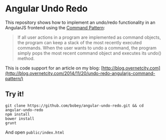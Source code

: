 # Angular Undo Redo

This repository shows how to implement an undo/redo functionality in an AngularJS frontend using the [Command Pattern](http://en.wikipedia.org/wiki/Command_pattern):

> If all user actions in a program are implemented as command objects, the program can keep a stack of the most recently executed commands. When the user wants to undo a command, the program simply pops the most recent command object and executes its undo() method.

This is code support for an article on my blog: [http://blog.overnetcity.com](http://blog.overnetcity.com/2014/11/20/undo-redo-angularjs-command-pattern/)

## Try it!

```
git clone https://github.com/bobey/angular-undo-redo.git && cd angular-undo-redo
npm install
bower install
grunt
```

And open `public/index.html`
